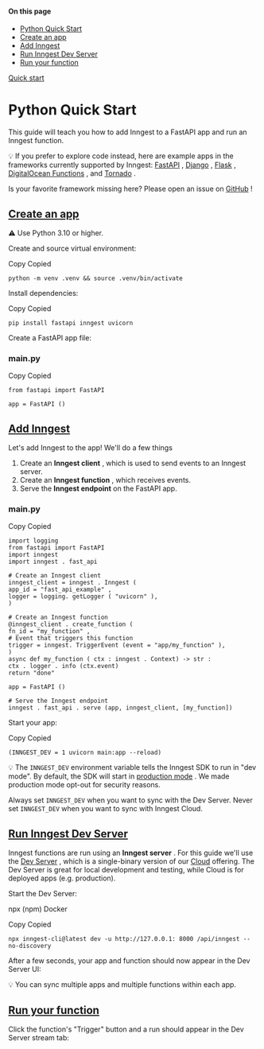 #### On this page

- [Python Quick Start](\docs\getting-started\python-quick-start#python-quick-start)
- [Create an app](\docs\getting-started\python-quick-start#create-an-app)
- [Add Inngest](\docs\getting-started\python-quick-start#add-inngest)
- [Run Inngest Dev Server](\docs\getting-started\python-quick-start#run-inngest-dev-server)
- [Run your function](\docs\getting-started\python-quick-start#run-your-function)

[Quick start](\docs\getting-started\nextjs-quick-start)

# Python Quick Start

This guide will teach you how to add Inngest to a FastAPI app and run an Inngest function.

💡 If you prefer to explore code instead, here are example apps in the frameworks currently supported by Inngest: [FastAPI](https://github.com/inngest/inngest-py/tree/main/examples/fast_api) , [Django](https://github.com/inngest/inngest-py/tree/main/examples/django) , [Flask](https://github.com/inngest/inngest-py/tree/main/examples/flask) , [DigitalOcean Functions](https://github.com/inngest/inngest-py/tree/main/examples/digital_ocean) , and [Tornado](https://github.com/inngest/inngest-py/tree/main/examples/tornado) .

Is your favorite framework missing here? Please open an issue on [GitHub](https://github.com/inngest/inngest-py) !

## [Create an app](\docs\getting-started\python-quick-start#create-an-app)

⚠️ Use Python 3.10 or higher.

Create and source virtual environment:

Copy Copied

```
python -m venv .venv && source .venv/bin/activate
```

Install dependencies:

Copy Copied

```
pip install fastapi inngest uvicorn
```

Create a FastAPI app file:

### main.py

Copy Copied

```
from fastapi import FastAPI

app = FastAPI ()
```

## [Add Inngest](\docs\getting-started\python-quick-start#add-inngest)

Let's add Inngest to the app! We'll do a few things

1. Create an **Inngest client** , which is used to send events to an Inngest server.
2. Create an **Inngest function** , which receives events.
3. Serve the **Inngest endpoint** on the FastAPI app.

### main.py

Copy Copied

```
import logging
from fastapi import FastAPI
import inngest
import inngest . fast_api

# Create an Inngest client
inngest_client = inngest . Inngest (
app_id = "fast_api_example" ,
logger = logging. getLogger ( "uvicorn" ),
)

# Create an Inngest function
@inngest_client . create_function (
fn_id = "my_function" ,
# Event that triggers this function
trigger = inngest. TriggerEvent (event = "app/my_function" ),
)
async def my_function ( ctx : inngest . Context) -> str :
ctx . logger . info (ctx.event)
return "done"

app = FastAPI ()

# Serve the Inngest endpoint
inngest . fast_api . serve (app, inngest_client, [my_function])
```

Start your app:

Copy Copied

```
(INNGEST_DEV = 1 uvicorn main:app --reload)
```

💡 The `INNGEST_DEV` environment variable tells the Inngest SDK to run in "dev mode". By default, the SDK will start in [production mode](\docs\reference\python\overview\prod-mode) . We made production mode opt-out for security reasons.

Always set `INNGEST_DEV` when you want to sync with the Dev Server. Never set `INNGEST_DEV` when you want to sync with Inngest Cloud.

## [Run Inngest Dev Server](\docs\getting-started\python-quick-start#run-inngest-dev-server)

Inngest functions are run using an **Inngest server** . For this guide we'll use the [Dev Server](https://github.com/inngest/inngest) , which is a single-binary version of our [Cloud](https://app.inngest.com/) offering. The Dev Server is great for local development and testing, while Cloud is for deployed apps (e.g. production).

Start the Dev Server:

npx (npm) Docker

Copy Copied

```
npx inngest-cli@latest dev -u http://127.0.0.1: 8000 /api/inngest --no-discovery
```

After a few seconds, your app and function should now appear in the Dev Server UI:

<!-- image -->

<!-- image -->

💡 You can sync multiple apps and multiple functions within each app.

## [Run your function](\docs\getting-started\python-quick-start#run-your-function)

Click the function's "Trigger" button and a run should appear in the Dev Server stream tab:

<!-- image -->